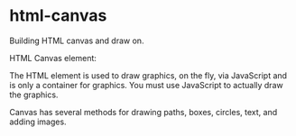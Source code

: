 # html-canvas

Building HTML canvas and draw on. 



HTML Canvas element:

The HTML <canvas> element is used to draw graphics, on the fly, via JavaScript and is only a container for graphics. You must use JavaScript to actually draw the graphics.

Canvas has several methods for drawing paths, boxes, circles, text, and adding images.

